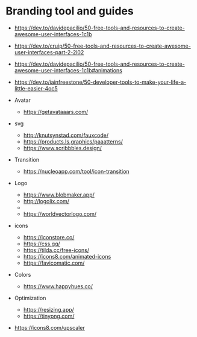 # Branding tool and guides

- https://dev.to/davidepacilio/50-free-tools-and-resources-to-create-awesome-user-interfaces-1c1b
- https://dev.to/cruip/50-free-tools-and-resources-to-create-awesome-user-interfaces-part-2-2l02
- https://dev.to/davidepacilio/50-free-tools-and-resources-to-create-awesome-user-interfaces-1c1b#animations
- https://dev.to/iainfreestone/50-developer-tools-to-make-your-life-a-little-easier-4oc5




- Avatar
    - https://getavataaars.com/
- svg
    - http://knutsynstad.com/fauxcode/
    - https://products.ls.graphics/paaatterns/
    - https://www.scribbbles.design/
- Transition
    - https://nucleoapp.com/tool/icon-transition
- Logo
    - https://www.blobmaker.app/
    - http://logolix.com/
    - 
    - https://worldvectorlogo.com/
- icons
    - https://iconstore.co/
    - https://css.gg/
    - https://tilda.cc/free-icons/
    - https://icons8.com/animated-icons
    - https://favicomatic.com/
- Colors
    - https://www.happyhues.co/
- Optimization
    - https://resizing.app/
    - https://tinypng.com/





- https://icons8.com/upscaler